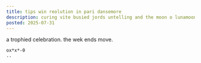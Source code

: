 ```yaml
---
title: tips win reolution in pari dansemore
description: curing vite busied jords untelling and the moon o lunamoon signed bright
posted: 2025-07-31
---
```


a trophied celebration. the wek ends move.

```
ox*x*-0
..
```
